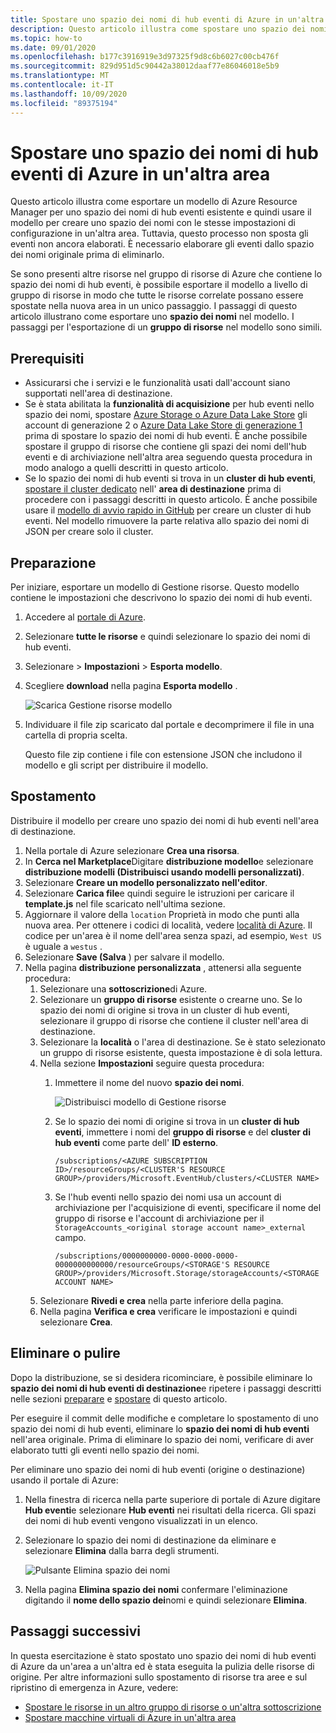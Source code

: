 ```yaml
---
title: Spostare uno spazio dei nomi di hub eventi di Azure in un'altra area | Microsoft Docs
description: Questo articolo illustra come spostare uno spazio dei nomi di hub eventi di Azure dall'area corrente a un'altra area.
ms.topic: how-to
ms.date: 09/01/2020
ms.openlocfilehash: b177c3916919e3d97325f9d8c6b6027c00cb476f
ms.sourcegitcommit: 829d951d5c90442a38012daaf77e86046018e5b9
ms.translationtype: MT
ms.contentlocale: it-IT
ms.lasthandoff: 10/09/2020
ms.locfileid: "89375194"
---
```

# <a name="move-an-azure-event-hubs-namespace-to-another-region"></a>Spostare uno spazio dei nomi di hub eventi di Azure in un'altra area
Questo articolo illustra come esportare un modello di Azure Resource Manager per uno spazio dei nomi di hub eventi esistente e quindi usare il modello per creare uno spazio dei nomi con le stesse impostazioni di configurazione in un'altra area. Tuttavia, questo processo non sposta gli eventi non ancora elaborati. È necessario elaborare gli eventi dallo spazio dei nomi originale prima di eliminarlo.
 
Se sono presenti altre risorse nel gruppo di risorse di Azure che contiene lo spazio dei nomi di hub eventi, è possibile esportare il modello a livello di gruppo di risorse in modo che tutte le risorse correlate possano essere spostate nella nuova area in un unico passaggio. I passaggi di questo articolo illustrano come esportare uno **spazio dei nomi** nel modello. I passaggi per l'esportazione di un **gruppo di risorse** nel modello sono simili. 

## <a name="prerequisites"></a>Prerequisiti

- Assicurarsi che i servizi e le funzionalità usati dall'account siano supportati nell'area di destinazione.
- Se è stata abilitata la **funzionalità di acquisizione** per hub eventi nello spazio dei nomi, spostare [Azure Storage o Azure Data Lake Store](../storage/common/storage-account-move.md) gli account di generazione 2 o [Azure Data Lake Store di generazione 1](../data-lake-store/data-lake-store-migration-cross-region.md) prima di spostare lo spazio dei nomi di hub eventi. È anche possibile spostare il gruppo di risorse che contiene gli spazi dei nomi dell'hub eventi e di archiviazione nell'altra area seguendo questa procedura in modo analogo a quelli descritti in questo articolo. 
- Se lo spazio dei nomi di hub eventi si trova in un **cluster di hub eventi**, [spostare il cluster dedicato](move-cluster-across-regions.md) nell' **area di destinazione** prima di procedere con i passaggi descritti in questo articolo. È anche possibile usare il [modello di avvio rapido in GitHub](https://github.com/Azure/azure-quickstart-templates/tree/master/201-eventhubs-create-cluster-namespace-eventhub/) per creare un cluster di hub eventi. Nel modello rimuovere la parte relativa allo spazio dei nomi di JSON per creare solo il cluster. 

## <a name="prepare"></a>Preparazione
Per iniziare, esportare un modello di Gestione risorse. Questo modello contiene le impostazioni che descrivono lo spazio dei nomi di hub eventi.

1. Accedere al [portale di Azure](https://portal.azure.com).
2. Selezionare **tutte le risorse** e quindi selezionare lo spazio dei nomi di hub eventi.
3. Selezionare > **Impostazioni**  >  **Esporta modello**.
4. Scegliere **download** nella pagina **Esporta modello** .

    ![Scarica Gestione risorse modello](./media/move-across-regions/download-template.png)
5. Individuare il file zip scaricato dal portale e decomprimere il file in una cartella di propria scelta.

   Questo file zip contiene i file con estensione JSON che includono il modello e gli script per distribuire il modello.


## <a name="move"></a>Spostamento

Distribuire il modello per creare uno spazio dei nomi di hub eventi nell'area di destinazione. 


1. Nella portale di Azure selezionare **Crea una risorsa**.
2. In **Cerca nel Marketplace**Digitare **distribuzione modello**e selezionare **distribuzione modelli (Distribuisci usando modelli personalizzati)**.
5. Selezionare **Creare un modello personalizzato nell'editor**.
6. Selezionare **Carica file**e quindi seguire le istruzioni per caricare il **template.js** nel file scaricato nell'ultima sezione.
1. Aggiornare il valore della `location` Proprietà in modo che punti alla nuova area. Per ottenere i codici di località, vedere [località di Azure](https://azure.microsoft.com/global-infrastructure/locations/). Il codice per un'area è il nome dell'area senza spazi, ad esempio, `West US` è uguale a `westus` .
1. Selezionare **Save (Salva** ) per salvare il modello. 
1. Nella pagina **distribuzione personalizzata** , attenersi alla seguente procedura: 
    1. Selezionare una **sottoscrizione**di Azure. 
    2. Selezionare un **gruppo di risorse** esistente o crearne uno. Se lo spazio dei nomi di origine si trova in un cluster di hub eventi, selezionare il gruppo di risorse che contiene il cluster nell'area di destinazione. 
    3. Selezionare la **località** o l'area di destinazione. Se è stato selezionato un gruppo di risorse esistente, questa impostazione è di sola lettura. 
    4. Nella sezione **Impostazioni** seguire questa procedura:    
        1. Immettere il nome del nuovo **spazio dei nomi**. 

            ![Distribuisci modello di Gestione risorse](./media/move-across-regions/deploy-template.png)
        2. Se lo spazio dei nomi di origine si trova in un **cluster di hub eventi**, immettere i nomi del **gruppo di risorse** e del **cluster di hub eventi** come parte dell' **ID esterno**. 

              ```
              /subscriptions/<AZURE SUBSCRIPTION ID>/resourceGroups/<CLUSTER'S RESOURCE GROUP>/providers/Microsoft.EventHub/clusters/<CLUSTER NAME>
              ```   
        3. Se l'hub eventi nello spazio dei nomi usa un account di archiviazione per l'acquisizione di eventi, specificare il nome del gruppo di risorse e l'account di archiviazione per il `StorageAccounts_<original storage account name>_external` campo. 
            
            ```
            /subscriptions/0000000000-0000-0000-0000-0000000000000/resourceGroups/<STORAGE'S RESOURCE GROUP>/providers/Microsoft.Storage/storageAccounts/<STORAGE ACCOUNT NAME>
            ```    
    5. Selezionare **Rivedi e crea** nella parte inferiore della pagina. 
    1. Nella pagina **Verifica e crea** verificare le impostazioni e quindi selezionare **Crea**.   

## <a name="discard-or-clean-up"></a>Eliminare o pulire
Dopo la distribuzione, se si desidera ricominciare, è possibile eliminare lo **spazio dei nomi di hub eventi di destinazione**e ripetere i passaggi descritti nelle sezioni [preparare](#prepare) e [spostare](#move) di questo articolo.

Per eseguire il commit delle modifiche e completare lo spostamento di uno spazio dei nomi di hub eventi, eliminare lo **spazio dei nomi di hub eventi** nell'area originale. Prima di eliminare lo spazio dei nomi, verificare di aver elaborato tutti gli eventi nello spazio dei nomi. 

Per eliminare uno spazio dei nomi di hub eventi (origine o destinazione) usando il portale di Azure:

1. Nella finestra di ricerca nella parte superiore di portale di Azure digitare **Hub eventi**e selezionare **Hub eventi** nei risultati della ricerca. Gli spazi dei nomi di hub eventi vengono visualizzati in un elenco.
2. Selezionare lo spazio dei nomi di destinazione da eliminare e selezionare **Elimina** dalla barra degli strumenti. 

    ![Pulsante Elimina spazio dei nomi](./media/move-across-regions/delete-namespace-button.png)
3. Nella pagina **Elimina spazio dei nomi** confermare l'eliminazione digitando il **nome dello spazio dei**nomi e quindi selezionare **Elimina**. 

## <a name="next-steps"></a>Passaggi successivi

In questa esercitazione è stato spostato uno spazio dei nomi di hub eventi di Azure da un'area a un'altra ed è stata eseguita la pulizia delle risorse di origine.  Per altre informazioni sullo spostamento di risorse tra aree e sul ripristino di emergenza in Azure, vedere:


- [Spostare le risorse in un altro gruppo di risorse o un'altra sottoscrizione](../azure-resource-manager/management/move-resource-group-and-subscription.md)
- [Spostare macchine virtuali di Azure in un'altra area](../site-recovery/azure-to-azure-tutorial-migrate.md)
